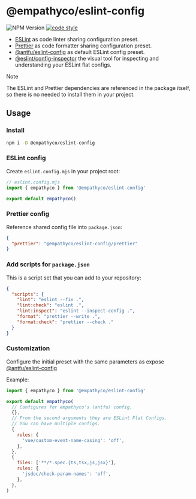 # @empathyco/eslint-config

![NPM Version](https://img.shields.io/npm/v/%40empathyco%2Feslint-config)
[![code style](https://antfu.me/badge-code-style.svg)](https://github.com/antfu/eslint-config)

- [ESLint](https://eslint.org/) as code linter sharing configuration preset.
- [Prettier](https://github.com/prettier/prettier) as code formatter sharing configuration preset.
- [@antfu/eslint-config](https://github.com/antfu/eslint-config) as default ESLint config preset.
- [@eslint/config-inspector](https://github.com/eslint/config-inspector) the visual tool for inspecting and understanding your ESLint flat configs.

> [!NOTE]
> The ESLint and Prettier dependencies are referenced in the package itself, so there is no
> needed to install them in your project.

## Usage

### Install

```bash
npm i -D @empathyco/eslint-config
```

### ESLint config

Create `eslint.config.mjs` in your project root:

```js
// eslint.config.mjs
import { empathyco } from '@empathyco/eslint-config'

export default empathyco()
```

### Prettier config

Reference shared config file into `package.json`:

```json
{
  "prettier": "@empathyco/eslint-config/prettier"
}
```

### Add scripts for `package.json`

This is a script set that you can add to your repository:

```json
{
  "scripts": {
    "lint": "eslint --fix .",
    "lint:check": "eslint .",
    "lint:inspect": "eslint --inspect-config .",
    "format": "prettier --write .",
    "format:check": "prettier --check ."
  }
}
```

### Customization

Configure the initial preset with the same parameters as expose [@antfu/eslint-config](https://github.com/antfu/eslint-config/blob/main/README.md#customization)

Example:

```js
import { empathyco } from '@empathyco/eslint-config'

export default empathyco(
  // Configures for empathyco's (antfu) config.
  {},
  // From the second arguments they are ESLint Flat Configs.
  // You can have multiple configs.
  {
    rules: {
      'vue/custom-event-name-casing': 'off',
    },
  },
  {
    files: ['**/*.spec.{ts,tsx,js,jsx}'],
    rules: {
      'jsdoc/check-param-names': 'off',
    },
  },
)
```
